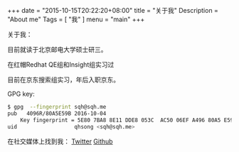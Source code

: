 +++
date = "2015-10-15T20:22:20+08:00"
title = "关于我"
Description = "About me"
Tags = [
   "我"
]
menu = "main"
+++

关于我：

目前就读于北京邮电大学硕士研三。

在红帽Redhat QE组和Insight组实习过

目前在京东搜索组实习，年后入职京东。


GPG key:
```bash
$ gpg  --fingerprint sqh@sqh.me
pub   4096R/80A5E59B 2016-10-04
	Key fingerprint = 5E80 7BA8 8E11 DDE8 053C  AC50 06EF A496 80A5 E59B
uid                  qhsong <sqh@sqh.me>

```

在社交媒体上找到我：
[Twitter](https://twitter.com/qihansong)
[Github](https://github.com/qhsong)
